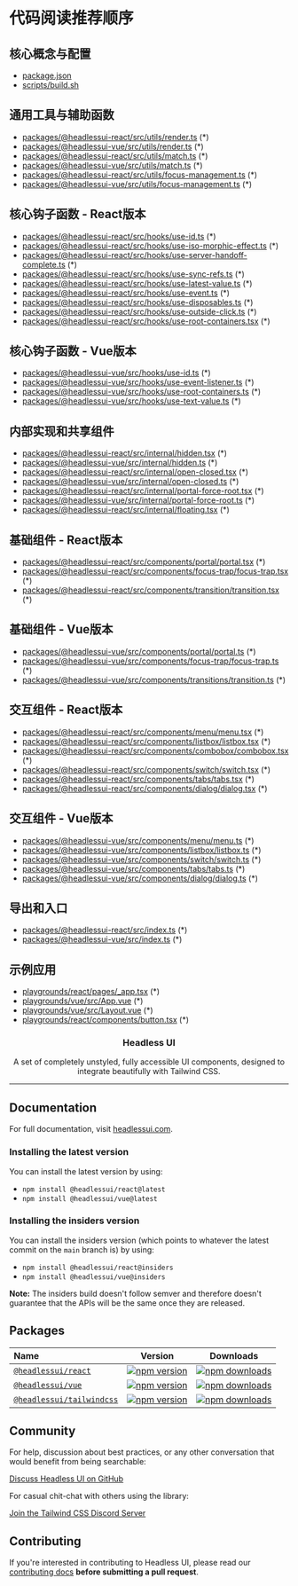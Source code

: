 # 代码阅读推荐顺序

## 核心概念与配置
- [package.json](/package.json)
- [scripts/build.sh](/scripts/build.sh)

## 通用工具与辅助函数
- [packages/@headlessui-react/src/utils/render.ts](/packages/@headlessui-react/src/utils/render.ts) (*)
- [packages/@headlessui-vue/src/utils/render.ts](/packages/@headlessui-vue/src/utils/render.ts) (*)
- [packages/@headlessui-react/src/utils/match.ts](/packages/@headlessui-react/src/utils/match.ts) (*)
- [packages/@headlessui-vue/src/utils/match.ts](/packages/@headlessui-vue/src/utils/match.ts) (*)
- [packages/@headlessui-react/src/utils/focus-management.ts](/packages/@headlessui-react/src/utils/focus-management.ts) (*)
- [packages/@headlessui-vue/src/utils/focus-management.ts](/packages/@headlessui-vue/src/utils/focus-management.ts) (*)

## 核心钩子函数 - React版本
- [packages/@headlessui-react/src/hooks/use-id.ts](/packages/@headlessui-react/src/hooks/use-id.ts) (*)
- [packages/@headlessui-react/src/hooks/use-iso-morphic-effect.ts](/packages/@headlessui-react/src/hooks/use-iso-morphic-effect.ts) (*)
- [packages/@headlessui-react/src/hooks/use-server-handoff-complete.ts](/packages/@headlessui-react/src/hooks/use-server-handoff-complete.ts) (*)
- [packages/@headlessui-react/src/hooks/use-sync-refs.ts](/packages/@headlessui-react/src/hooks/use-sync-refs.ts) (*)
- [packages/@headlessui-react/src/hooks/use-latest-value.ts](/packages/@headlessui-react/src/hooks/use-latest-value.ts) (*)
- [packages/@headlessui-react/src/hooks/use-event.ts](/packages/@headlessui-react/src/hooks/use-event.ts) (*)
- [packages/@headlessui-react/src/hooks/use-disposables.ts](/packages/@headlessui-react/src/hooks/use-disposables.ts) (*)
- [packages/@headlessui-react/src/hooks/use-outside-click.ts](/packages/@headlessui-react/src/hooks/use-outside-click.ts) (*)
- [packages/@headlessui-react/src/hooks/use-root-containers.tsx](/packages/@headlessui-react/src/hooks/use-root-containers.tsx) (*)

## 核心钩子函数 - Vue版本
- [packages/@headlessui-vue/src/hooks/use-id.ts](/packages/@headlessui-vue/src/hooks/use-id.ts) (*)
- [packages/@headlessui-vue/src/hooks/use-event-listener.ts](/packages/@headlessui-vue/src/hooks/use-event-listener.ts) (*)
- [packages/@headlessui-vue/src/hooks/use-root-containers.ts](/packages/@headlessui-vue/src/hooks/use-root-containers.ts) (*)
- [packages/@headlessui-vue/src/hooks/use-text-value.ts](/packages/@headlessui-vue/src/hooks/use-text-value.ts) (*)

## 内部实现和共享组件
- [packages/@headlessui-react/src/internal/hidden.tsx](/packages/@headlessui-react/src/internal/hidden.tsx) (*)
- [packages/@headlessui-vue/src/internal/hidden.ts](/packages/@headlessui-vue/src/internal/hidden.ts) (*)
- [packages/@headlessui-react/src/internal/open-closed.tsx](/packages/@headlessui-react/src/internal/open-closed.tsx) (*)
- [packages/@headlessui-vue/src/internal/open-closed.ts](/packages/@headlessui-vue/src/internal/open-closed.ts) (*)
- [packages/@headlessui-react/src/internal/portal-force-root.tsx](/packages/@headlessui-react/src/internal/portal-force-root.tsx) (*)
- [packages/@headlessui-vue/src/internal/portal-force-root.ts](/packages/@headlessui-vue/src/internal/portal-force-root.ts) (*)
- [packages/@headlessui-react/src/internal/floating.tsx](/packages/@headlessui-react/src/internal/floating.tsx) (*)

## 基础组件 - React版本
- [packages/@headlessui-react/src/components/portal/portal.tsx](/packages/@headlessui-react/src/components/portal/portal.tsx) (*)
- [packages/@headlessui-react/src/components/focus-trap/focus-trap.tsx](/packages/@headlessui-react/src/components/focus-trap/focus-trap.tsx) (*)
- [packages/@headlessui-react/src/components/transition/transition.tsx](/packages/@headlessui-react/src/components/transition/transition.tsx) (*)

## 基础组件 - Vue版本
- [packages/@headlessui-vue/src/components/portal/portal.ts](/packages/@headlessui-vue/src/components/portal/portal.ts) (*)
- [packages/@headlessui-vue/src/components/focus-trap/focus-trap.ts](/packages/@headlessui-vue/src/components/focus-trap/focus-trap.ts) (*)
- [packages/@headlessui-vue/src/components/transitions/transition.ts](/packages/@headlessui-vue/src/components/transitions/transition.ts) (*)

## 交互组件 - React版本
- [packages/@headlessui-react/src/components/menu/menu.tsx](/packages/@headlessui-react/src/components/menu/menu.tsx) (*)
- [packages/@headlessui-react/src/components/listbox/listbox.tsx](/packages/@headlessui-react/src/components/listbox/listbox.tsx) (*)
- [packages/@headlessui-react/src/components/combobox/combobox.tsx](/packages/@headlessui-react/src/components/combobox/combobox.tsx) (*)
- [packages/@headlessui-react/src/components/switch/switch.tsx](/packages/@headlessui-react/src/components/switch/switch.tsx) (*)
- [packages/@headlessui-react/src/components/tabs/tabs.tsx](/packages/@headlessui-react/src/components/tabs/tabs.tsx) (*)
- [packages/@headlessui-react/src/components/dialog/dialog.tsx](/packages/@headlessui-react/src/components/dialog/dialog.tsx) (*)

## 交互组件 - Vue版本
- [packages/@headlessui-vue/src/components/menu/menu.ts](/packages/@headlessui-vue/src/components/menu/menu.ts) (*)
- [packages/@headlessui-vue/src/components/listbox/listbox.ts](/packages/@headlessui-vue/src/components/listbox/listbox.ts) (*)
- [packages/@headlessui-vue/src/components/switch/switch.ts](/packages/@headlessui-vue/src/components/switch/switch.ts) (*)
- [packages/@headlessui-vue/src/components/tabs/tabs.ts](/packages/@headlessui-vue/src/components/tabs/tabs.ts) (*)
- [packages/@headlessui-vue/src/components/dialog/dialog.ts](/packages/@headlessui-vue/src/components/dialog/dialog.ts) (*)

## 导出和入口
- [packages/@headlessui-react/src/index.ts](/packages/@headlessui-react/src/index.ts) (*)
- [packages/@headlessui-vue/src/index.ts](/packages/@headlessui-vue/src/index.ts) (*)

## 示例应用
- [playgrounds/react/pages/_app.tsx](/playgrounds/react/pages/_app.tsx) (*)
- [playgrounds/vue/src/App.vue](/playgrounds/vue/src/App.vue) (*)
- [playgrounds/vue/src/Layout.vue](/playgrounds/vue/src/Layout.vue) (*)
- [playgrounds/react/components/button.tsx](/playgrounds/react/components/button.tsx) (*)

<h3 align="center">
  Headless UI
</h3>

<p align="center">
  A set of completely unstyled, fully accessible UI components, designed to integrate
  beautifully with Tailwind CSS.
</p>

---

## Documentation

For full documentation, visit [headlessui.com](https://headlessui.com).

### Installing the latest version

You can install the latest version by using:

- `npm install @headlessui/react@latest`
- `npm install @headlessui/vue@latest`

### Installing the insiders version

You can install the insiders version (which points to whatever the latest commit on the `main` branch is) by using:

- `npm install @headlessui/react@insiders`
- `npm install @headlessui/vue@insiders`

**Note:** The insiders build doesn't follow semver and therefore doesn't guarantee that the APIs will be the same once they are released.

## Packages

| Name                                                                                                                 |                                                              Version                                                              |                                                              Downloads                                                               |
| :------------------------------------------------------------------------------------------------------------------- | :-------------------------------------------------------------------------------------------------------------------------------: | :----------------------------------------------------------------------------------------------------------------------------------: |
| [`@headlessui/react`](https://github.com/tailwindlabs/headlessui/tree/main/packages/%40headlessui-react)             |       [![npm version](https://img.shields.io/npm/v/@headlessui/react.svg)](https://www.npmjs.com/package/@headlessui/react)       |       [![npm downloads](https://img.shields.io/npm/dt/@headlessui/react.svg)](https://www.npmjs.com/package/@headlessui/react)       |
| [`@headlessui/vue`](https://github.com/tailwindlabs/headlessui/tree/main/packages/%40headlessui-vue)                 |         [![npm version](https://img.shields.io/npm/v/@headlessui/vue.svg)](https://www.npmjs.com/package/@headlessui/vue)         |         [![npm downloads](https://img.shields.io/npm/dt/@headlessui/vue.svg)](https://www.npmjs.com/package/@headlessui/vue)         |
| [`@headlessui/tailwindcss`](https://github.com/tailwindlabs/headlessui/tree/main/packages/%40headlessui-tailwindcss) | [![npm version](https://img.shields.io/npm/v/@headlessui/tailwindcss.svg)](https://www.npmjs.com/package/@headlessui/tailwindcss) | [![npm downloads](https://img.shields.io/npm/dt/@headlessui/tailwindcss.svg)](https://www.npmjs.com/package/@headlessui/tailwindcss) |

## Community

For help, discussion about best practices, or any other conversation that would benefit from being searchable:

[Discuss Headless UI on GitHub](https://github.com/tailwindlabs/headlessui/discussions)

For casual chit-chat with others using the library:

[Join the Tailwind CSS Discord Server](https://discord.gg/7NF8GNe)

## Contributing

If you're interested in contributing to Headless UI, please read our [contributing docs](https://github.com/tailwindlabs/headlessui/blob/main/.github/CONTRIBUTING.md) **before submitting a pull request**.
